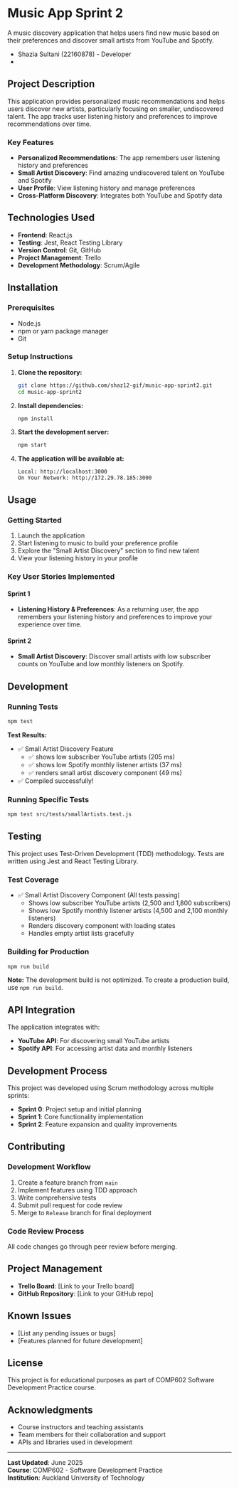 # Music App Sprint 2

A music discovery application that helps users find new music based on their preferences and discover small artists from YouTube and Spotify.


- Shazia Sultani (22160878) - Developer
-

## Project Description

This application provides personalized music recommendations and helps users discover new artists, particularly focusing on smaller, undiscovered talent. The app tracks user listening history and preferences to improve recommendations over time.

### Key Features

- **Personalized Recommendations**: The app remembers user listening history and preferences
- **Small Artist Discovery**: Find amazing undiscovered talent on YouTube and Spotify
- **User Profile**: View listening history and manage preferences
- **Cross-Platform Discovery**: Integrates both YouTube and Spotify data

## Technologies Used

- **Frontend**: React.js
- **Testing**: Jest, React Testing Library
- **Version Control**: Git, GitHub
- **Project Management**: Trello
- **Development Methodology**: Scrum/Agile

## Installation

### Prerequisites
- Node.js
- npm or yarn package manager
- Git

### Setup Instructions

1. **Clone the repository:**
   ```bash
   git clone https://github.com/shaz12-gif/music-app-sprint2.git
   cd music-app-sprint2
   ```

2. **Install dependencies:**
   ```bash
   npm install
   ```

3. **Start the development server:**
   ```bash
   npm start
   ```

4. **The application will be available at:**
   ```
   Local: http://localhost:3000
   On Your Network: http://172.29.78.185:3000
   ```

## Usage

### Getting Started
1. Launch the application
2. Start listening to music to build your preference profile
3. Explore the "Small Artist Discovery" section to find new talent
4. View your listening history in your profile

### Key User Stories Implemented

#### Sprint 1
- **Listening History & Preferences**: As a returning user, the app remembers your listening history and preferences to improve your experience over time.

#### Sprint 2
- **Small Artist Discovery**: Discover small artists with low subscriber counts on YouTube and low monthly listeners on Spotify.

## Development

### Running Tests
```bash
npm test
```

**Test Results:**
- ✅ Small Artist Discovery Feature
  - ✅ shows low subscriber YouTube artists (205 ms)
  - ✅ shows low Spotify monthly listener artists (37 ms)
  - ✅ renders small artist discovery component (49 ms)
- ✅ Compiled successfully!

### Running Specific Tests
```bash
npm test src/tests/smallArtists.test.js
```

## Testing

This project uses Test-Driven Development (TDD) methodology. Tests are written using Jest and React Testing Library.

### Test Coverage
- ✅ Small Artist Discovery Component (All tests passing)
  - Shows low subscriber YouTube artists (2,500 and 1,800 subscribers)
  - Shows low Spotify monthly listener artists (4,500 and 2,100 monthly listeners)
  - Renders discovery component with loading states
  - Handles empty artist lists gracefully

### Building for Production
```bash
npm run build
```

**Note:** The development build is not optimized. To create a production build, use `npm run build`.

## API Integration

The application integrates with:
- **YouTube API**: For discovering small YouTube artists
- **Spotify API**: For accessing artist data and monthly listeners

## Development Process

This project was developed using Scrum methodology across multiple sprints:
- **Sprint 0**: Project setup and initial planning
- **Sprint 1**: Core functionality implementation
- **Sprint 2**: Feature expansion and quality improvements

## Contributing

### Development Workflow
1. Create a feature branch from `main`
2. Implement features using TDD approach
3. Write comprehensive tests
4. Submit pull request for code review
5. Merge to `Release` branch for final deployment

### Code Review Process
All code changes go through peer review before merging.

## Project Management

- **Trello Board**: [Link to your Trello board]
- **GitHub Repository**: [Link to your GitHub repo]

## Known Issues

- [List any pending issues or bugs]
- [Features planned for future development]

## License

This project is for educational purposes as part of COMP602 Software Development Practice course.

## Acknowledgments

- Course instructors and teaching assistants
- Team members for their collaboration and support
- APIs and libraries used in development

---

**Last Updated**: June 2025  
**Course**: COMP602 - Software Development Practice  
**Institution**: Auckland University of Technology